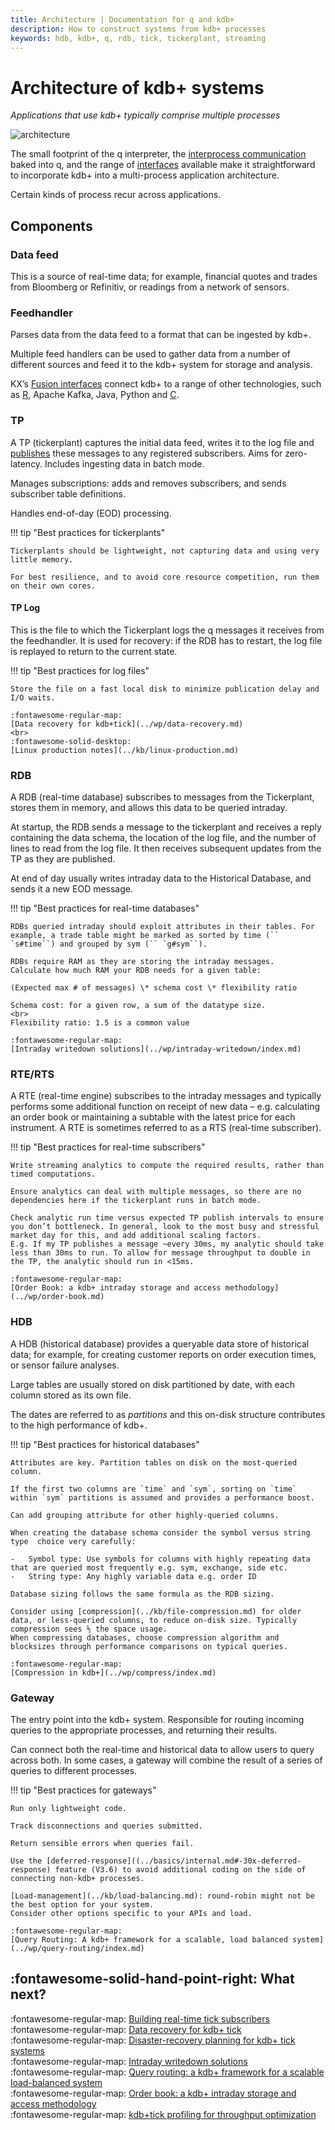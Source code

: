 ```yaml
---
title: Architecture | Documentation for q and kdb+
description: How to construct systems from kdb+ processes
keywords: hdb, kdb+, q, rdb, tick, tickerplant, streaming
---
```

# Architecture of kdb+ systems


_Applications that use kdb+ typically comprise multiple processes_

![architecture](../img/architecture.png)

The small footprint of the q interpreter, the [interprocess communication](../basics/ipc.md) baked into q, and the range of [interfaces](../interfaces/index.md) available make it straightforward to incorporate kdb+ into a multi-process application architecture.

Certain kinds of process recur across applications.

## Components

### Data feed

This is a source of real-time data; for example, financial quotes and trades from Bloomberg or Refinitiv, or readings from a network of sensors.


### Feedhandler

Parses data from the data feed to a format that can be ingested by kdb+.

Multiple feed handlers can be used to gather data from a number of different sources and feed it to the kdb+ system for storage and analysis.

KX’s [Fusion interfaces](../interfaces/index.md#fusion-interfaces) connect kdb+ to a range of other technologies, such as [R](../interfaces/r.md), Apache Kafka, Java, Python and [C](../interfaces/c-client-for-q.md).


### TP

A TP (tickerplant) captures the initial data feed, writes it to the log file and [publishes](../kb/publish-subscribe.md) these messages to any registered subscribers.
Aims for zero-latency.
Includes ingesting data in batch mode.

Manages subscriptions: adds and removes subscribers, and sends subscriber table definitions.

Handles end-of-day (EOD) processing.

!!! tip "Best practices for tickerplants"

    Tickerplants should be lightweight, not capturing data and using very little memory. 

    For best resilience, and to avoid core resource competition, run them on their own cores.


#### TP Log

This is the file to which the Tickerplant logs the q messages it receives from the feedhandler. It is used for recovery: if the RDB has to restart, the log file is replayed to return to the current state.

!!! tip "Best practices for log files"

    Store the file on a fast local disk to minimize publication delay and I/O waits.

    :fontawesome-regular-map:
    [Data recovery for kdb+tick](../wp/data-recovery.md)
    <br>
    :fontawesome-solid-desktop:
    [Linux production notes](../kb/linux-production.md)


### RDB

A RDB (real-time database) subscribes to messages from the Tickerplant, stores them in memory, and allows this data to be queried intraday.

At startup, the RDB sends a message to the tickerplant and receives a reply containing the data schema, the location of the log file, and the number of lines to read from the log file. It then receives subsequent updates from the TP as they are published.

At end of day usually writes intraday data to the Historical Database, and sends it a new EOD message.

!!! tip "Best practices for real-time databases"

    RDBs queried intraday should exploit attributes in their tables. For example, a trade table might be marked as sorted by time (`` `s#time``) and grouped by sym (`` `g#sym``).

    RDBs require RAM as they are storing the intraday messages.
    Calculate how much RAM your RDB needs for a given table:

    (Expected max # of messages) \* schema cost \* flexibility ratio

    Schema cost: for a given row, a sum of the datatype size.
    <br>
    Flexibility ratio: 1.5 is a common value

    :fontawesome-regular-map:
    [Intraday writedown solutions](../wp/intraday-writedown/index.md)


### RTE/RTS

A RTE (real-time engine) subscribes to the intraday messages and typically performs some additional function on receipt of new data – e.g. calculating an order book or maintaining a subtable with the latest price for each instrument.
A RTE is sometimes referred to as a RTS (real-time subscriber).

!!! tip "Best practices for real-time subscribers"

    Write streaming analytics to compute the required results, rather than timed computations.

    Ensure analytics can deal with multiple messages, so there are no dependencies here if the tickerplant runs in batch mode.

    Check analytic run time versus expected TP publish intervals to ensure you don’t bottleneck. In general, look to the most busy and stressful market day for this, and add additional scaling factors.
    E.g. If my TP publishes a message ~every 30ms, my analytic should take less than 30ms to run. To allow for message throughput to double in the TP, the analytic should run in <15ms.

    :fontawesome-regular-map:
    [Order Book: a kdb+ intraday storage and access methodology](../wp/order-book.md)



### HDB

A HDB (historical database) provides a queryable data store of historical data;
for example, for creating customer reports on order execution times, or sensor failure analyses.

Large tables are usually stored on disk partitioned by date, with each column stored as its own file.

The dates are referred to as _partitions_ and this on-disk structure contributes to the high performance of kdb+.

!!! tip "Best practices for historical databases"

    Attributes are key. Partition tables on disk on the most-queried column.

    If the first two columns are `time` and `sym`, sorting on `time` within `sym` partitions is assumed and provides a performance boost.

    Can add grouping attribute for other highly-queried columns.

    When creating the database schema consider the symbol versus string type  choice very carefully:

    -   Symbol type: Use symbols for columns with highly repeating data that are queried most frequently e.g. sym, exchange, side etc.
    -   String type: Any highly variable data e.g. order ID

    Database sizing follows the same formula as the RDB sizing.

    Consider using [compression](../kb/file-compression.md) for older data, or less-queried columns, to reduce on-disk size. Typically compression sees ⅕ the space usage.
    When compressing databases, choose compression algorithm and blocksizes through performance comparisons on typical queries.

    :fontawesome-regular-map:
    [Compression in kdb+](../wp/compress/index.md)


### Gateway

The entry point into the kdb+ system. Responsible for routing incoming queries to the appropriate processes, and returning their results.

Can connect both the real-time and historical data to allow users to query across both. In some cases, a gateway will combine the result of a series of queries to different processes.

!!! tip "Best practices for gateways"

    Run only lightweight code. 

    Track disconnections and queries submitted.

    Return sensible errors when queries fail.

    Use the [deferred-response]((../basics/internal.md#-30x-deferred-response) feature (V3.6) to avoid additional coding on the side of connecting non-kdb+ processes.

    [Load-management](../kb/load-balancing.md): round-robin might not be the best option for your system. 
    Consider other options specific to your APIs and load.

    :fontawesome-regular-map:
    [Query Routing: A kdb+ framework for a scalable, load balanced system](../wp/query-routing/index.md)


## :fontawesome-solid-hand-point-right: What next?

:fontawesome-regular-map:
[Building real-time tick subscribers](../wp/rt-tick/index.md)
<br>
:fontawesome-regular-map:
[Data recovery for kdb+ tick](../wp/data-recovery.md)
<br>
:fontawesome-regular-map:
[Disaster-recovery planning for kdb+ tick systems](../wp/disaster-recovery/index.md)
<br>
:fontawesome-regular-map:
[Intraday writedown solutions](../wp/intraday-writedown/index.md)
<br>
:fontawesome-regular-map:
[Query routing: a kdb+ framework for a scalable load-balanced system](../wp/query-routing/index.md)
<br>
:fontawesome-regular-map:
[Order book: a kdb+ intraday storage and access methodology](../wp/order-book.md)
<br>
:fontawesome-regular-map:
[kdb+tick profiling for throughput optimization](../wp/tick-profiling.md)

